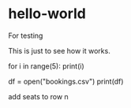 # hello-world
For testing

This is just to see how it works.

for i in range(5):
    print(i)



df = open("bookings.csv")
print(df)

add seats to row n

